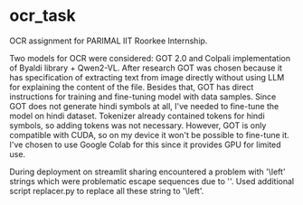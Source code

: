 # ocr_task
OCR assignment for PARIMAL IIT Roorkee Internship.

Two models for OCR were considered: GOT 2.0 and Colpali implementation of Byaldi library + Qwen2-VL. After research GOT was chosen because it has specification of extracting text from image directly without using LLM for explaining the content of the file. Besides that, GOT has direct instructions for training and fine-tuning model with data samples. Since GOT does not generate hindi symbols at all, I've needed to fine-tune the model on hindi dataset. Tokenizer already contained tokens for hindi symbols, so adding tokens was not necessary. 
However, GOT is only compatible with CUDA, so on my device it won't be possible to fine-tune it. I've chosen to use Google Colab for this since it provides GPU for limited use.

During deployment on streamlit sharing encountered a problem with '\left' strings which were problematic escape sequences due to '\'. Used additional script replacer.py to replace all these string to '\\left'.

